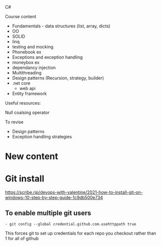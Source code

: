 C#

Course content

- Fundamentals - data structures (list, array, dicts) 
- OO
- SOLID
- linq
- testing and mocking
- Phonebook ex
- Exceptions and exception handling
- moneybox ex 
- dependancy injection
- Multithreading
- Design patterns (Recursion, strategy, builder)
- .net core
  - web api
- Entity framework


Useful resources:


Null coalsing operator

To revise
- Design patterns
- Exception handling strategies

# New content


# Git install
https://scribe.rip/devops-with-valentine/2021-how-to-install-git-on-windows-10-step-by-step-guide-1c9db500e734

## To enable multiple git users
```
- git config --global credential.github.com.usehttppath true
```
This forces git to set up credentials for each repo you checkout rather than 1 for all of github
